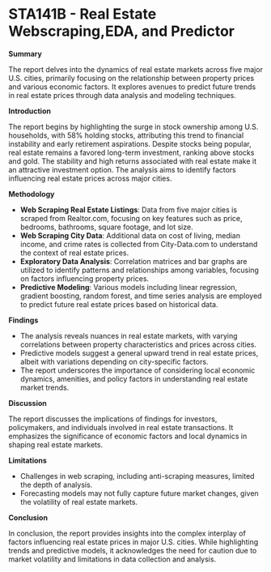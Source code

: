 # STA141B - Real Estate Webscraping,EDA, and Predictor

**Summary**

The report delves into the dynamics of real estate markets across five major U.S. cities, primarily focusing on the relationship between property prices and various economic factors. It explores avenues to predict future trends in real estate prices through data analysis and modeling techniques.

**Introduction**

The report begins by highlighting the surge in stock ownership among U.S. households, with 58% holding stocks, attributing this trend to financial instability and early retirement aspirations. Despite stocks being popular, real estate remains a favored long-term investment, ranking above stocks and gold. The stability and high returns associated with real estate make it an attractive investment option. The analysis aims to identify factors influencing real estate prices across major cities.

**Methodology**

- **Web Scraping Real Estate Listings**: Data from five major cities is scraped from Realtor.com, focusing on key features such as price, bedrooms, bathrooms, square footage, and lot size.
- **Web Scraping City Data**: Additional data on cost of living, median income, and crime rates is collected from City-Data.com to understand the context of real estate prices.
- **Exploratory Data Analysis**: Correlation matrices and bar graphs are utilized to identify patterns and relationships among variables, focusing on factors influencing property prices.
- **Predictive Modeling**: Various models including linear regression, gradient boosting, random forest, and time series analysis are employed to predict future real estate prices based on historical data.

**Findings**

- The analysis reveals nuances in real estate markets, with varying correlations between property characteristics and prices across cities.
- Predictive models suggest a general upward trend in real estate prices, albeit with variations depending on city-specific factors.
- The report underscores the importance of considering local economic dynamics, amenities, and policy factors in understanding real estate market trends.

**Discussion**

The report discusses the implications of findings for investors, policymakers, and individuals involved in real estate transactions. It emphasizes the significance of economic factors and local dynamics in shaping real estate markets.

**Limitations**

- Challenges in web scraping, including anti-scraping measures, limited the depth of analysis.
- Forecasting models may not fully capture future market changes, given the volatility of real estate markets.

**Conclusion**

In conclusion, the report provides insights into the complex interplay of factors influencing real estate prices in major U.S. cities. While highlighting trends and predictive models, it acknowledges the need for caution due to market volatility and limitations in data collection and analysis.
